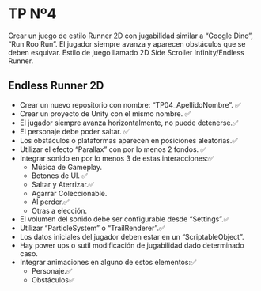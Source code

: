 # TP Nº4

Crear un juego de estilo Runner 2D con jugabilidad similar a “Google Dino”, “Run Roo Run”. El jugador
siempre avanza y aparecen obstáculos que se deben esquivar. Estilo de juego llamado 2D Side Scroller
Infinity/Endless Runner.

## Endless Runner 2D

- Crear un nuevo repositorio con nombre: “TP04_ApellidoNombre”. ✅
- Crear un proyecto de Unity con el mismo nombre. ✅
- El jugador siempre avanza horizontalmente, no puede detenerse.✅
- El personaje debe poder saltar. ✅
- Los obstáculos o plataformas aparecen en posiciones aleatorias.✅
- Utilizar el efecto “Parallax” con por lo menos 2 fondos. ✅
- Integrar sonido en por lo menos 3 de estas interacciones:✅
  - Música de Gameplay.
  - Botones de UI. ✅
  - Saltar y Aterrizar.✅
  - Agarrar Coleccionable.
  - Al perder.✅
  - Otras a elección.
- El volumen del sonido debe ser configurable desde “Settings”.✅
- Utilizar “ParticleSystem” o “TrailRenderer”.✅
- Los datos iniciales del jugador deben estar en un “ScriptableObject”.
- Hay power ups o sutil modificación de jugabilidad dado determinado caso.
- Integrar animaciones en alguno de estos elementos:✅
  - Personaje.✅
  - Obstáculos✅
